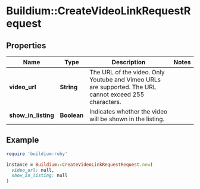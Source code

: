 # Buildium::CreateVideoLinkRequestRequest

## Properties

| Name | Type | Description | Notes |
| ---- | ---- | ----------- | ----- |
| **video_url** | **String** | The URL of the video. Only Youtube and Vimeo URLs are supported. The URL cannot exceed 255 characters. |  |
| **show_in_listing** | **Boolean** | Indicates whether the video will be shown in the listing. |  |

## Example

```ruby
require 'buildium-ruby'

instance = Buildium::CreateVideoLinkRequestRequest.new(
  video_url: null,
  show_in_listing: null
)
```

